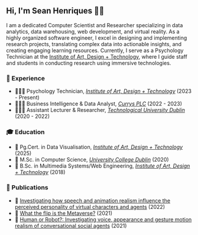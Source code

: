 ## Hi, I'm Sean Henriques 👋🏻

I am a dedicated Computer Scientist and Researcher specializing in data analytics, data warehousing, web development, and virtual reality.  As a highly organized software engineer, I excel in designing and implementing research projects, translating complex data into actionable insights, and creating engaging learning resources.  Currently, I serve as a Psychology Technician at the [Institute of Art, Design + Technology](https://iadt.ie), where I guide staff and students in conducting research using immersive technologies.

### 💼 Experience
- 👨🏻‍💻 Psychology Technician, _[Institute of Art, Design + Technology](https://iadt.ie/)_ (2023 - Present)
- 👨🏻‍💻 Business Intelligence & Data Analyst, _[Currys PLC](https://www.currys.ie/)_ (2022 - 2023)
- 👨🏻‍💻 Assistant Lecturer & Researcher, _[Technological University Dublin](https://www.tudublin.ie/)_ (2020 - 2022)

### 🎓 Education
- 📜 Pg.Cert. in Data Visualisation, _[Institute of Art, Design + Technology](https://iadt.ie/)_ (2025)
- 📜 M.Sc. in Computer Science, _[University College Dublin](https://www.ucd.ie/)_ (2020)
- 📜 B.Sc. in Multimedia Systems/Web Engineering, _[Institute of Art, Design + Technology](https://iadt.ie/)_ (2018)

### 📰 Publications
- 📄 [Investigating how speech and animation realism influence the perceived personality of virtual characters and agents](https://ieeexplore.ieee.org/abstract/document/9756815) (2022)
- 📄 [What the flip is the Metaverse?](https://www.rte.ie/brainstorm/2021/1109/1258766-metaverse-virtual-reality-facebook-mark-zuckerberg/) (2021)
- 📄 [Human or Robot?: Investigating voice, appearance and gesture motion realism of conversational social agents](https://dl.acm.org/doi/abs/10.1145/3472306.3478338) (2021)


